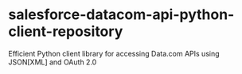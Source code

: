 salesforce-datacom-api-python-client-repository
===============================================

Efficient Python client library for accessing Data.com APIs using JSON[XML] and OAuth 2.0
